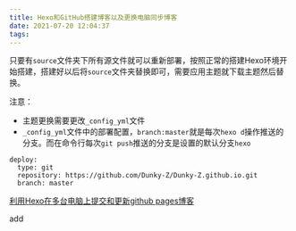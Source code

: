 ```yaml
---
title: Hexo和GitHub搭建博客以及更换电脑同步博客
date: 2021-07-20 12:04:37
tags:
---
```


只要有`source`文件夹下所有源文件就可以重新部署，按照正常的搭建Hexo环境开始搭建，搭建好以后将`source`文件夹替换即可，需要应用主题就下载主题然后替换。

注意：
- 主题更换需要更改`_config_yml`文件
- `_config_yml`文件中的部署配置，`branch:master`就是每次`hexo d`操作推送的分支。而在命令行每次`git push`推送的分支是设置的默认分支`hexo`
```
deploy:
  type: git
  repository: https://github.com/Dunky-Z/Dunky-Z.github.io.git
  branch: master
```
[利用Hexo在多台电脑上提交和更新github pages博客
](https://www.jianshu.com/p/0b1fccce74e0)

add